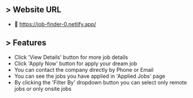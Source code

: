 ## > Website URL
* 🔗 https://job-finder-0.netlify.app/

## > Features
- Click 'View Details' button for more job details
- Click 'Apply Now' button for apply your dream job
- You can contact the company directly by Phone or Email
- You can see the jobs you have applied in 'Applied Jobs' page
- By clicking the 'Filter By' dropdown button you can select only remote jobs or only onsite jobs